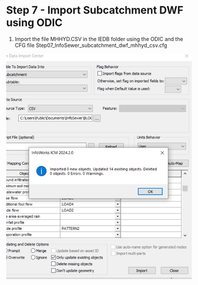 # Step 7 - Import Subcatchment DWF using ODIC

1. Import the file MHHYD.CSV in the IEDB folder using the ODIC and the CFG file Step07_InfoSewer_subcatchment_dwf_mhhyd_csv.cfg

![Alt text](./media/image-30.png)